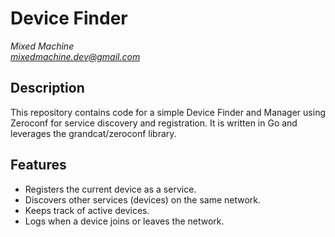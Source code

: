 # Device Finder
*Mixed Machine* <br />
*mixedmachine.dev@gmail.com*

## Description
This repository contains code for a simple Device Finder and Manager using Zeroconf for service discovery and registration. It is written in Go and leverages the grandcat/zeroconf library.

## Features
- Registers the current device as a service.
- Discovers other services (devices) on the same network.
- Keeps track of active devices.
- Logs when a device joins or leaves the network.


